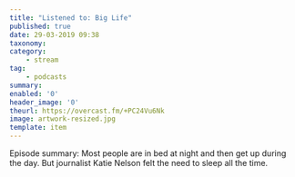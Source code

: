 ```yaml
---
title: "Listened to: Big Life"
published: true
date: 29-03-2019 09:38
taxonomy:
category:
	- stream
tag:
	- podcasts
summary:
enabled: '0'
header_image: '0'
theurl: https://overcast.fm/+PC24Vu6Nk
image: artwork-resized.jpg
template: item
---
```

 
Episode summary: Most people are in bed at night and then get up during the day. But journalist Katie Nelson felt the need to sleep all the time.
